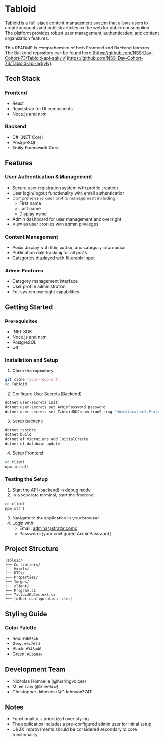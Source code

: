 # Tabloid

Tabloid is a full-stack content management system that allows users to create accounts and publish articles on the web for public consumption. The platform provides robust user management, authentication, and content organization features.

This README is comprehensive of both Frontend and Backend features. The Backend repository can be found here [https://github.com/NSS-Day-Cohort-73/Tabloid-api-aqkylv](https://github.com/NSS-Day-Cohort-73/Tabloid-api-aqkylv).

## Tech Stack

### Frontend
- React
- Reactstrap for UI components
- Node.js and npm

### Backend
- C# (.NET Core)
- PostgreSQL
- Entity Framework Core

## Features

### User Authentication & Management
- Secure user registration system with profile creation
- User login/logout functionality with email authentication
- Comprehensive user profile management including:
  - First name
  - Last name
  - Display name
- Admin dashboard for user management and oversight
- View all user profiles with admin privileges

### Content Management
- Posts display with title, author, and category information
- Publication date tracking for all posts
- Categories displayed with filterable input


### Admin Features
- Category management interface
- User profile administration
- Full system oversight capabilities

## Getting Started

### Prerequisites
- .NET SDK
- Node.js and npm
- PostgreSQL
- Git

### Installation and Setup

1. Clone the repository
```bash
git clone [your-repo-url]
cd Tabloid
```

2. Configure User Secrets (Backend)
```bash
dotnet user-secrets init
dotnet user-secrets set AdminPassword password
dotnet user-secrets set TabloidDbConnectionString "Host=localhost;Port=5432;Username=postgres;Password=password;Database=Tabloid"
```

3. Setup Backend
```bash
dotnet restore
dotnet build
dotnet ef migrations add InitialCreate
dotnet ef database update
```

4. Setup Frontend
```bash
cd client
npm install
```

### Testing the Setup

1. Start the API (backend) in debug mode
2. In a separate terminal, start the frontend:
```bash
cd client
npm start
```
3. Navigate to the application in your browser
4. Login with:
   - Email: admina@strator.comx
   - Password: [your configured AdminPassword]

## Project Structure
```
Tabloid/
├── Controllers/
├── Models/
├── DTOs/
├── Properties/
├── Images/
├── client/
├── Program.cs
├── TabloidDbContext.cs
└── [other configuration files]
```

## Styling Guide

### Color Palette
- Red: `#db534b`
- Grey: `#6c767d`
- Black: `#343a40`
- Green: `#5bb8a6`

## Development Team
- Nicholas Homoelle (@herringvoices)
- MLee Law (@mleelaw)
- Christopher Johnson (@CJohnson7741)



## Notes

- Functionality is prioritized over styling
- The application includes a pre-configured admin user for initial setup
- UI/UX improvements should be considered secondary to core functionality
